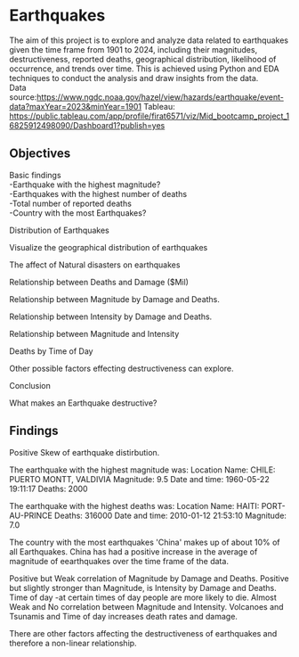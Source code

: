 # Earthquakes

The aim of this project is to explore and analyze data related to earthquakes given the time frame from 1901 to 2024, including their magnitudes, destructiveness, reported deaths, geographical distribution, likelihood of occurrence, and trends over time. This is achieved using Python and EDA techniques to conduct the analysis and draw insights from the data.<br>
Data source:https://www.ngdc.noaa.gov/hazel/view/hazards/earthquake/event-data?maxYear=2023&minYear=1901
Tableau: https://public.tableau.com/app/profile/firat6571/viz/Mid_bootcamp_project_16825912498090/Dashboard1?publish=yes
## Objectives
Basic findings<br>
-Earthquake with the highest magnitude?<br>
-Earthquakes with the highest number of deaths<br>
-Total number of reported deaths<br>
-Country with the most Earthquakes?<br>

Distribution of Earthquakes<br>

Visualize the geographical distribution of earthquakes<br>

The affect of Natural disasters on earthquakes<br>

Relationship between Deaths and Damage ($Mil)<br>

Relationship between Magnitude by Damage and Deaths.<br>

Relationship between Intensity by Damage and Deaths.<br>

Relationship between Magnitude and Intensity<br>

Deaths by Time of Day<br>

Other possible factors effecting destructiveness can explore.<br>

Conclusion<br>



What makes an Earthquake destructive?<br>

## Findings

Positive Skew of earthquake distirbution.<br>

The earthquake with the highest magnitude was:
Location Name: CHILE:  PUERTO MONTT, VALDIVIA
Magnitude: 9.5
Date and time: 1960-05-22 19:11:17
Deaths: 2000<br>

The earthquake with the highest deaths was:
Location Name: HAITI:  PORT-AU-PRINCE
Deaths: 316000
Date and time: 2010-01-12 21:53:10
Magnitude: 7.0<br>

The country with the most earthquakes 'China' makes up of about 10% of all Earthquakes.
China has had a positive increase in the average of magnitude of eearthquakes over the time frame of the data.<br>

Positive but Weak correlation of Magnitude by Damage and Deaths.
Positive but slightly stronger than Magnitude, is Intensity by Damage and Deaths.
Time of day -at certain times of day people are more likely to die.
Almost Weak and No correlation between Magnitude and Intensity.
Volcanoes and Tsunamis and Time of day increases death rates and damage.

There are other factors affecting the destructiveness of earthquakes and therefore a non-linear relationship.